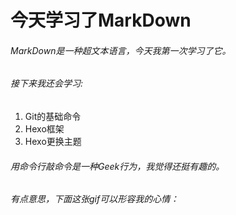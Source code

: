 # 今天学习了MarkDown
###### MarkDown是一种超文本语言，今天我第一次学习了它。
###### 接下来我还会学习:
1. Git的基础命令
1. Hexo框架
1. Hexo更换主题
###### 用命令行敲命令是一种Geek行为，我觉得还挺有趣的。
###### 有点意思，下面这张gif可以形容我的心情：
